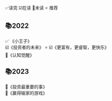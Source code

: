 

✅读完  ☑️在读  🔲未读  ⭐ 推荐

## 📚2022

✅ 《小王子》  
☑️《投资者的未来》  ⭐ 
☑️《更富有，更睿智，更快乐》   
🔲《认知觉醒》  

## 📚2023

🔲《投资最重要的事》  
🔲《赢得输家的游戏》  
